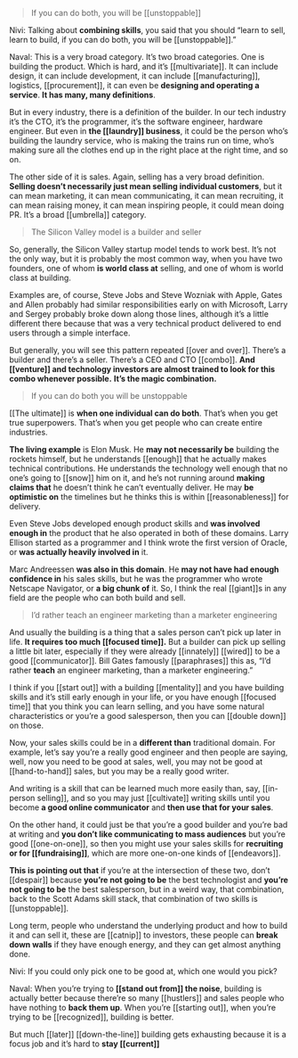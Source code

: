 > If you can do both, you will be [[unstoppable]]

Nivi: Talking about __combining skills__, you said that you should “learn to sell, learn to build, if you can do both, you will be [[unstoppable]].”

Naval: This is a very broad category. It’s two broad categories. One is building the product. 
Which is hard, and it’s [[multivariate]]. It can include design, it can include development, it can include [[manufacturing]], logistics, [[procurement]], it can even be __designing and operating a service__. 
__It has many, many definitions__.

But in every industry, there is a definition of the builder. 
In our tech industry it’s the CTO, it’s the programmer, it’s the software engineer, hardware engineer. 
But even in __the [[laundry]] business__, it could be the person who’s building the laundry service, who is making the trains run on time, who’s making sure all the clothes end up in the right place at the right time, and so on.

The other side of it is sales. Again, selling has a very broad definition. 
__Selling doesn’t necessarily just mean selling individual customers__, but it can mean marketing, it can mean communicating, it can mean recruiting, it can mean raising money, it can mean inspiring people, it could mean doing PR. It’s a broad [[umbrella]] category.

> The Silicon Valley model is a builder and seller

So, generally, the Silicon Valley startup model tends to work best. 
It’s not the only way, but it is probably the most common way, when you have two founders, one of whom __is world class at__ selling, and one of whom is world class at building.

Examples are, of course, Steve Jobs and Steve Wozniak with Apple, Gates and Allen probably had similar responsibilities early on with Microsoft, Larry and Sergey probably broke down along those lines, although it’s a little different there because that was a very technical product delivered to end users through a simple interface.

But generally, you will see this pattern repeated [[over and over]]. 
There’s a builder and there’s a seller. There’s a CEO and CTO [[combo]]. __And [[venture]] and technology investors are almost trained to look for this combo whenever possible.__ 
__It’s the magic combination.__

> If you can do both you will be unstoppable

[[The ultimate]] is __when one individual can do both__. That’s when you get true superpowers. That’s when you get people who can create entire industries.

__The living example__ is Elon Musk. 
He __may not necessarily be__ building the rockets himself, but he understands [[enough]] that he actually makes technical contributions. 
He understands the technology well enough that no one’s going to [[snow]] him on it, and he’s not running around __making claims that__ he doesn’t think he can’t eventually deliver. 
He may __be optimistic on__ the timelines but he thinks this is within [[reasonableness]] for delivery.

Even Steve Jobs developed enough product skills and __was involved enough in__ the product that he also operated in both of these domains. Larry Ellison started as a programmer and I think wrote the first version of Oracle, or __was actually heavily involved in__ it.

Marc Andreessen __was also in this domain__. He __may not have had enough confidence in__ his sales skills, but he was the programmer who wrote Netscape Navigator, or __a big chunk of__ it. 
So, I think the real [[giant]]s in any field are the people who can both build and sell.

> I’d rather teach an engineer marketing than a marketer engineering

And usually the building is a thing that a sales person can’t pick up later in life. __It requires too much [[focused time]].__ 
But a builder can pick up selling a little bit later, especially if they were already [[innately]] [[wired]] to be a good [[communicator]].
Bill Gates famously [[paraphrases]] this as, “I’d rather __teach__ an engineer marketing, than a marketer engineering.”

I think if you [[start out]] with a building [[mentality]] and you have building skills and it’s still early enough in your life, 
or you have enough [[focused time]] that you think you can learn selling, and you have some natural characteristics or you’re a good salesperson, then you can [[double down]] on those.

Now, your sales skills could be in a __different than__ traditional domain. For example, let’s say you’re a really good engineer and then people are saying, well, now you need to be good at sales, well, you may not be good at [[hand-to-hand]] sales, but you may be a really good writer.

And writing is a skill that can be learned much more easily than, say, [[in-person selling]], and so you may just [[cultivate]] writing skills until you become __a good online communicator__ and __then use that for your sales__.

On the other hand, it could just be that you’re a good builder and you’re bad at writing and __you don’t like communicating to mass audiences__ 
but you’re good [[one-on-one]], so then you might use your sales skills for __recruiting or for [[fundraising]]__, which are more one-on-one kinds of [[endeavors]].

__This is pointing out that__ if you’re at the intersection of these two, don’t [[despair]] because __you’re not going to be__ the best technologist and __you’re not going to be__ the best salesperson, 
but in a weird way, that combination, back to the Scott Adams skill stack, that combination of two skills is [[unstoppable]].

Long term, people who understand the underlying product and how to build it and can sell it, 
these are [[catnip]] to investors, 
these people can __break down walls__ if they have enough energy, and they can get almost anything done.

Nivi: If you could only pick one to be good at, which one would you pick?

Naval: When you’re trying to __[[stand out from]] the noise__, building is actually better because there’re so many [[hustlers]] and sales people who have nothing to __back them up__. 
When you’re [[starting out]], when you’re trying to be [[recognized]], building is better.

But much [[later]] [[down-the-line]] building gets exhausting because it is a focus job and it’s hard to __stay [[current]]__ 
